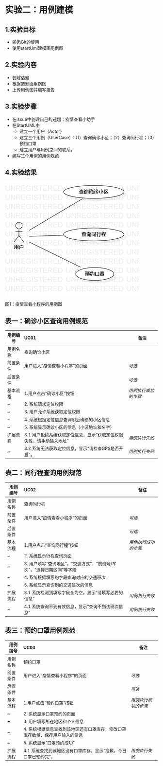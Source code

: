 # 实验二：用例建模

## 1.实验目标

- 熟悉Git的使用
- 使用startUml建模画用例图

## 2.实验内容
- 创建选题
- 根据选题画用例图
- 上传用例图并编写报告

## 3.实验步骤
- 在issue中创建自己的选题：疫情查看小助手
- 在StartUML中
  - 建立一个用户（Actor）
  - 建立三个用例（UserCase）：（1）查询确诊小区；（2）查询同行程；（3）预约口罩
  - 建立用户与用例之间的联系。
- 编写三个用例的用例规范

## 4.实验结果
![用例图](./Lab2_UseCaseDiagram.jpg)

图1：疫情查看小程序的用例图

## 表一：确诊小区查询用例规范
用例编号  | UC01 | 备注  
-|:-|-  
用例名称  | 查询确诊小区  |   
前置条件  |  用户进入”疫情查看小程序“的页面    | *可选*   
后置条件  |      | *可选*   
基本流程  |1.用户点击“确诊小区”按钮  |*用例执行成功的步骤*    
~| 2. 系统请求定位权限  |   
~| 3. 用户允许系统获取定位权限  |   
~| 4. 系统根据定位信息查询附近确诊的小区信息  |   
~| 5. 系统显示确诊小区的信息（小区地址和名字）  |  
扩展流程  | 3.1 用户拒绝系统获取定位信息，显示“获取定位权限失败，请手动输入地址” |*用例执行失败*    
~| 3.2 系统无法获取定位信息，显示“请检查GPS是否开启”。 |*用例执行失败*    
## 表二：同行程查询用例规范
用例编号  | UC02 | 备注  
-|:-|-  
用例名称  | 查询同行程  |   
前置条件  | 用户进入”疫情查看小程序“的页面   | *可选*   
后置条件  |      | *可选*   
基本流程  |1.用户点击“查询同行程”按钮  |*用例执行成功的步骤*    
~| 2. 系统显示行程查询页面  |   
~| 3. 用户填写“查询地区”，“交通方式”，“航班号/车次”，“选择日期区间”等字段 |   
~| 4. 系统根据填写的字段查询对应的交通班次  |   
~| 5. 系统显示查询到的交通班次的信息  |  
扩展流程  | 3.1 系统检测到填写字段全为空，显示“请填写必要的信息” |*用例执行失败*
~| 4.1 系统查询不到有效信息，显示“查询不到该班次信息” |*用例执行失败*    
## 表三：预约口罩用例规范
用例编号  | UC03 | 备注  
-|:-|-  
用例名称  | 预约口罩  |   
前置条件  | 用户进入”疫情查看小程序“的页面    | *可选*   
后置条件  |      | *可选*   
基本流程  |1.用户点击“预约口罩”按钮  |*用例执行成功的步骤*    
~| 2. 系统显示口罩预约的页面  |   
~| 3. 用户填写所在地区和个人信息  |   
~| 4. 系统根据信息查找到该地区还有口罩库存，修改口罩库存数量，保存用户输入的信息  |   
~| 5. 系统显示“口罩预约成功”  |  
扩展流程  | 4.1 系统查找到该地区没有口罩库存，显示“抱歉，今日口罩已预约完”。 |*用例执行失败*    
